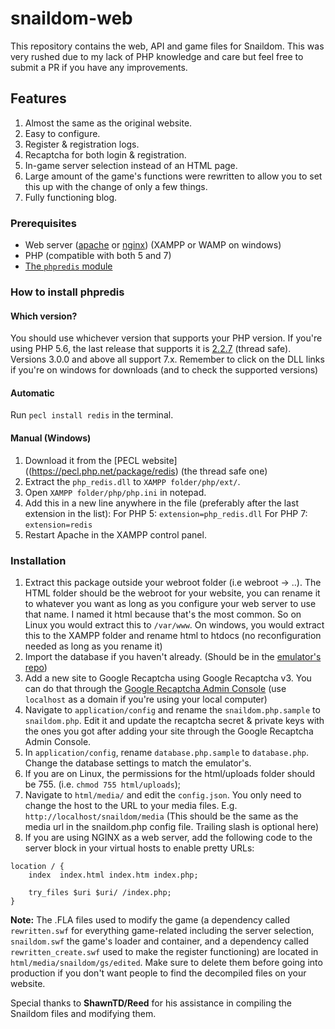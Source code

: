 # snaildom-web

This repository contains the web, API and game files for Snaildom. This was very rushed due to my lack of PHP knowledge and care but feel free to submit a PR if you have any improvements.

## Features
1. Almost the same as the original website.
2. Easy to configure.
3. Register & registration logs.
4. Recaptcha for both login & registration.
5. In-game server selection instead of an HTML page.
6. Large amount of the game's functions were rewritten to allow you to set this up with the change of only a few things.
7. Fully functioning blog.

### Prerequisites
- Web server ([apache](https://httpd.apache.org/) or [nginx](https://www.nginx.com/)) (XAMPP or WAMP on windows)
- PHP (compatible with both 5 and 7)
- [The `phpredis` module](https://github.com/phpredis/phpredis)

### How to install phpredis
#### Which version?
You should use whichever version that supports your PHP version. If you're using PHP 5.6, the last release that supports it is [2.2.7](https://pecl.php.net/package/redis/2.2.7/windows) (thread safe). Versions 3.0.0 and above all support 7.x. Remember to click on the DLL links if you're on windows for downloads (and to check the supported versions)
#### Automatic
Run `pecl install redis` in the terminal.
#### Manual (Windows)
1. Download it from the [PECL website]((https://pecl.php.net/package/redis) (the thread safe one)
2. Extract the `php_redis.dll` to `XAMPP folder/php/ext/`.
3. Open `XAMPP folder/php/php.ini` in notepad.
4. Add this in a new line anywhere in the file (preferably after the last extension in the list):
For PHP 5:
`extension=php_redis.dll`
For PHP 7:
`extension=redis`
5. Restart Apache in the XAMPP control panel.

### Installation

1. Extract this package outside your webroot folder (i.e webroot -> ..). The HTML folder should be the webroot for your website, you can rename it to whatever you want as long as you configure your web server to use that name. I named it html because that's the most common. So on Linux you would extract this to `/var/www`. On windows, you would extract this to the XAMPP folder and rename html to htdocs (no reconfiguration needed as long as you rename it)
2. Import the database if you haven't already. (Should be in the [emulator's repo](https://github.com/Pyrodash/snaildom))
3. Add a new site to Google Recaptcha using Google Recaptcha v3. You can do that through the [Google Recaptcha Admin Console](https://www.google.com/recaptcha/admin/) (use `localhost` as a domain if you're using your local computer)
4. Navigate to `application/config` and rename the `snaildom.php.sample` to `snaildom.php`. Edit it and update the recaptcha secret & private keys with the ones you got after adding your site through the Google Recaptcha Admin Console.
6. In `application/config`, rename `database.php.sample` to `database.php`. Change the database settings to match the emulator's.
7. If you are on Linux, the permissions for the html/uploads folder should be 755. (i.e. `chmod 755 html/uploads`);
8. Navigate to `html/media/` and edit the `config.json`. You only need to change the host to the URL to your media files. E.g. `http://localhost/snaildom/media` (This should be the same as the media url in the snaildom.php config file. Trailing slash is optional here)
9. If you are using NGINX as a web server, add the following code to the server block in your virtual hosts to enable pretty URLs:
```
location / {
    index  index.html index.htm index.php;

    try_files $uri $uri/ /index.php;
}
```

**Note:** The .FLA files used to modify the game (a dependency called `rewritten.swf` for everything game-related including the server selection, `snaildom.swf` the game's loader and container, and a dependency called `rewritten_create.swf` used to make the register functioning) are located in `html/media/snaildom/gs/edited`. Make sure to delete them before going into production if you don't want people to find the decompiled files on your website.


Special thanks to **ShawnTD/Reed** for his assistance in compiling the Snaildom files and modifying them.